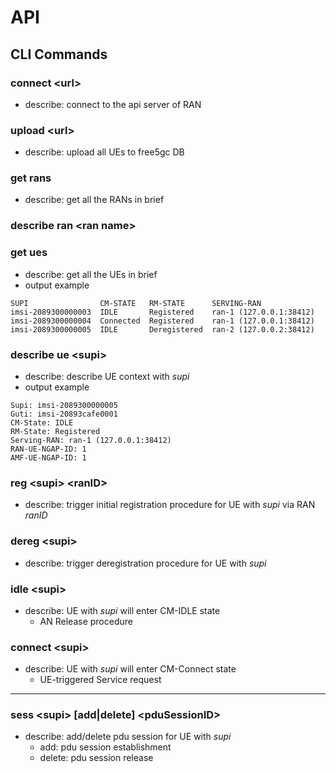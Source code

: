 # API

## CLI Commands

### connect \<url\>
- describe: connect to the api server of RAN

### upload \<url\>
- describe: upload all UEs to free5gc DB

### get rans
- describe: get all the RANs in brief

### describe ran \<ran name\>

### get ues
- describe: get all the UEs in brief
- output example
```shell
SUPI                CM-STATE   RM-STATE      SERVING-RAN
imsi-2089300000003  IDLE       Registered    ran-1 (127.0.0.1:38412)
imsi-2089300000004  Connected  Registered    ran-1 (127.0.0.1:38412)
imsi-2089300000005  IDLE       Deregistered  ran-2 (127.0.0.2:38412)
```

### describe ue \<supi\>
- describe: describe UE context with *supi*
- output example
```shell
Supi: imsi-2089300000005
Guti: imsi-20893cafe0001
CM-State: IDLE
RM-State: Registered
Serving-RAN: ran-1 (127.0.0.1:38412)
RAN-UE-NGAP-ID: 1
AMF-UE-NGAP-ID: 1
```

### reg \<supi\> \<ranID\>
- describe: trigger initial registration procedure for UE with *supi* via RAN *ranID*

### dereg \<supi\>
- describe: trigger deregistration procedure for UE with *supi*

### idle \<supi\>
- describe: UE with *supi* will enter CM-IDLE state
    - AN Release procedure

### connect \<supi\>
- describe: UE with *supi* will enter CM-Connect state
    - UE-triggered Service request

---

### sess \<supi\> [add|delete] \<pduSessionID\>
- describe: add/delete pdu session for UE with *supi*
    - add: pdu session establishment
    - delete: pdu session release
